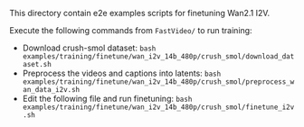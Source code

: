 This directory contain e2e examples scripts for finetuning Wan2.1 I2V. 

Execute the following commands from `FastVideo/` to run training:

- Download crush-smol dataset:
`bash examples/training/finetune/wan_i2v_14b_480p/crush_smol/download_dataset.sh`
- Preprocess the videos and captions into latents:
`bash examples/training/finetune/wan_i2v_14b_480p/crush_smol/preprocess_wan_data_i2v.sh`
- Edit the following file and run finetuning:
`bash examples/training/finetune/wan_i2v_14b_480p/crush_smol/finetune_i2v.sh`
